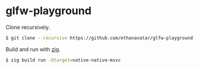 # glfw-playground

Clone recursively.

```bash
$ git clone --recursive https://github.com/ethanavatar/glfw-playground.git
```

Build and run with [zig](https://ziglang.org/).

```bash
$ zig build run -Dtarget=native-native-msvc
```

